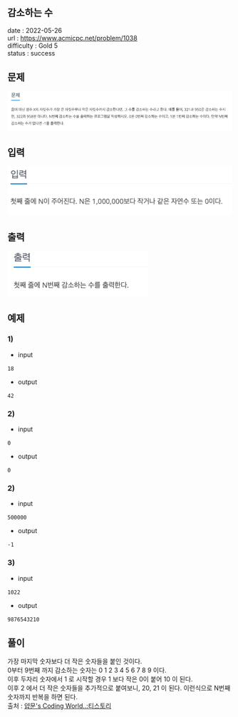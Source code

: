 감소하는 수
---

date : 2022-05-26   
url : https://www.acmicpc.net/problem/1038   
difficulty : Gold 5   
status : success

문제
---
![img.png](img.png)

입력
---
![img_1.png](img_1.png)

출력
---
![img_2.png](img_2.png)

예제
--

### 1)
- input
```
18
```

- output
```
42
```

### 2)

- input
```
0
```

- output
```
0
```

### 2)

- input
```
500000
```

- output
```
-1
```

### 3)

- input
```
1022
```

- output
```
9876543210
```

풀이
---
가장 마지막 숫자보다 더 작은 숫자들을 붙인 것이다.    
0부터 9번째 까지 감소하는 숫자는 0 1 2 3 4 5 6 7 8 9 이다.   
이후 두자리 숫자에서 1 로 시작할 경우 1 보다 작은 0이 붙어 10 이 된다.   
이후 2 에서 더 작은 숫자들을 추가적으로 붙여보니, 20, 21 이 된다.
이런식으로 N번째 숫자까지 반복을 하면 된다.   
출처 : [얍문's Coding World..:티스토리](https://yabmoons.tistory.com/553)

